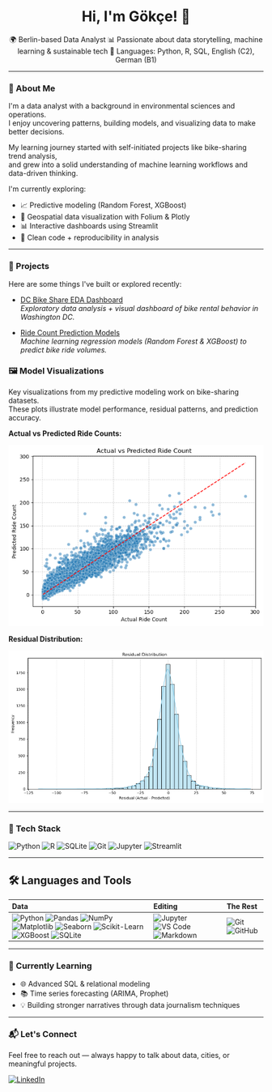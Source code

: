 <h1 align="center">Hi, I'm Gökçe! 👋</h1>

<p align="center">
🌍 Berlin-based Data Analyst  
📊 Passionate about data storytelling, machine learning & sustainable tech  
💬 Languages: Python, R, SQL, English (C2), German (B1)  
</p>

---

### 🧠 About Me

I'm a data analyst with a background in environmental sciences and operations.  
I enjoy uncovering patterns, building models, and visualizing data to make better decisions.  

My learning journey started with self-initiated projects like bike-sharing trend analysis,  
and grew into a solid understanding of machine learning workflows and data-driven thinking.  

I'm currently exploring:

- 📈 Predictive modeling (Random Forest, XGBoost)
- 📍 Geospatial data visualization with Folium & Plotly
- 📊 Interactive dashboards using Streamlit
- 🧪 Clean code + reproducibility in analysis

---

### 🚀 Projects

Here are some things I've built or explored recently:

- [DC Bike Share EDA Dashboard](https://github.com/Gokcisan/dc-bike-share-analysis)  
  *Exploratory data analysis + visual dashboard of bike rental behavior in Washington DC.*

- [Ride Count Prediction Models](https://github.com/Gokcisan/dc-bike-share-analysis/blob/main/notebooks/03_ML_Modeling_RF_XGB.ipynb)  
  *Machine learning regression models (Random Forest & XGBoost) to predict bike ride volumes.*


### 🖼️ Model Visualizations

Key visualizations from my predictive modeling work on bike-sharing datasets.  
These plots illustrate model performance, residual patterns, and prediction accuracy.

**Actual vs Predicted Ride Counts:**

![Actual vs Predicted](https://github.com/Gokcisan/dc-bike-share-analysis/blob/main/ML_visuals/Actual_vs_Predicted_Ride_Count.png)

**Residual Distribution:**

![Residual Distribution](https://github.com/Gokcisan/dc-bike-share-analysis/blob/main/ML_visuals/Residual_Distribution.png)

---

### 🔧 Tech Stack

![Python](https://img.shields.io/badge/Python-3776AB?style=flat&logo=python&logoColor=white)
![R](https://img.shields.io/badge/R-276DC3?style=flat&logo=r&logoColor=white)
![SQLite](https://img.shields.io/badge/SQLite-003B57?style=flat&logo=sqlite&logoColor=white)
![Git](https://img.shields.io/badge/Git-F05032?style=flat&logo=git&logoColor=white)
![Jupyter](https://img.shields.io/badge/Jupyter-F37626?style=flat&logo=jupyter&logoColor=white)
![Streamlit](https://img.shields.io/badge/Streamlit-FF4B4B?style=flat&logo=streamlit&logoColor=white)

---

## 🛠️ Languages and Tools

| Data | Editing | The Rest |
|:----|:--------|:--------|
| ![Python](https://img.shields.io/badge/Python-3776AB?style=flat&logo=python&logoColor=white) ![Pandas](https://img.shields.io/badge/Pandas-150458?style=flat&logo=pandas&logoColor=white) ![NumPy](https://img.shields.io/badge/Numpy-013243?style=flat&logo=numpy&logoColor=white) ![Matplotlib](https://img.shields.io/badge/Matplotlib-ffffff?style=flat&logo=matplotlib&logoColor=black) ![Seaborn](https://img.shields.io/badge/Seaborn-000000?style=flat&logo=seaborn&logoColor=white) ![Scikit-Learn](https://img.shields.io/badge/ScikitLearn-F7931E?style=flat&logo=scikit-learn&logoColor=white) ![XGBoost](https://img.shields.io/badge/XGBoost-FF6600?style=flat&logo=xgboost&logoColor=white) ![SQLite](https://img.shields.io/badge/SQLite-003B57?style=flat&logo=sqlite&logoColor=white) | ![Jupyter](https://img.shields.io/badge/Jupyter-F37626?style=flat&logo=jupyter&logoColor=white) ![VS Code](https://img.shields.io/badge/VSCode-007ACC?style=flat&logo=visual-studio-code&logoColor=white) ![Markdown](https://img.shields.io/badge/Markdown-000000?style=flat&logo=markdown&logoColor=white) | ![Git](https://img.shields.io/badge/Git-F05032?style=flat&logo=git&logoColor=white) ![GitHub](https://img.shields.io/badge/GitHub-181717?style=flat&logo=github&logoColor=white) |

---

### 🌱 Currently Learning

- 🌐 Advanced SQL & relational modeling  
- 📚 Time series forecasting (ARIMA, Prophet)  
- 💡 Building stronger narratives through data journalism techniques

---

### 📬 Let's Connect

Feel free to reach out — always happy to talk about data, cities, or meaningful projects.

[![LinkedIn](https://img.shields.io/badge/LinkedIn-GokceSanlialp-blue?style=flat&logo=linkedin)](https://www.linkedin.com/in/gokce-sanlialp)
